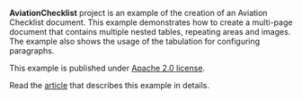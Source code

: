 ﻿**AviationChecklist** project is an example of the creation of an Aviation Checklist document. This example demonstrates how to create a multi-page document that contains multiple nested tables, repeating areas and images. The example also shows the usage of the tabulation for configuring paragraphs. 

This example is published under [Apache 2.0 license](https://www.apache.org/licenses/LICENSE-2.0).

Read the [article](AviationChecklist%20article.md) that describes this example in details.

